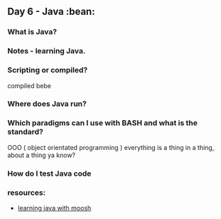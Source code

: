 ## Day 6 - Java :bean:



### What is Java?





### Notes - learning Java.


### Scripting or compiled?

compiled bebe

### Where does Java run?



### Which paradigms can I use with BASH and what is the standard?

OOO ( object orientated programming ) everything is a thing in a thing, about a thing ya know?

### How do I test Java code


### resources: 

- [learning java with moosh](https://www.youtube.com/watch?v=eIrMbAQSU34)